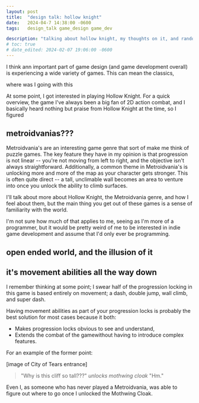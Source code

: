 ```yaml
---
layout: post
title:  "design talk: hollow knight"
date:   2024-04-7 14:38:00 -0600
tags:   design_talk game_design game_dev

description: "talking about hollow knight, my thoughts on it, and random game design stuff"
# toc: true
# date_edited: 2024-02-07 19:06:00 -0600
---
```


I think ann important part of game design (and game development overall) is experiencing a wide variety of games. This can mean the classics, 

where was I going with this

At some point, I got interested in playing Hollow Knight. For a quick overview, the game I've always been a big fan of 2D action combat, and I basically heard nothing but praise from Hollow Knight at the time, so I figured

## metroidvanias???

Metroidvania's are an interesting game genre that sort of make me think of puzzle games. The key feature they have in my opinion is that progression is not linear -- you're not moving from left to right, and the objective isn't always straightforward. Additionally, a common theme in Metroidvania's is unlocking more and more of the map as your character gets stronger. This is often quite direct -- a tall, unclimable wall becomes an area to venture into once you unlock the ability to climb surfaces.

I'll talk about more about Hollow Knight, the Metroidvania genre, and how I feel about them, but the main thing you get out of these games is a sense of familiarity with the world. 


I'm not sure how much of that applies to me, seeing as I'm more of a programmer, but it would be pretty weird of me to be interested in indie game development and assume that I'd only ever be programming.

## open ended world, and the illusion of it

## it's movement abilities all the way down

I remember thinking at some point; I swear half of the progression locking in this game is based entirely on movement; a dash, double jump, wall climb, and super dash.

Having movement abilities as part of your progression locks is probably the best solution for most cases because it both:
- Makes progression locks obvious to see and understand,
- Extends the combat of the gamewithout having to introduce complex features.

For an example of the former point:

[image of City of Tears entrance]

> "Why is this cliff so tall???"
> *unlocks mothwing cloak*
> "Hm."

Even I, as someone who has never played a Metroidvania, was able to figure out where to go once I unlocked the Mothwing Cloak. 
